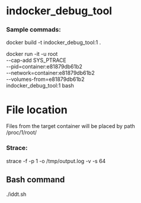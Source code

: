 # indocker_debug_tool

### Sample commads:

docker build -t indocker_debug_tool:1 .

docker run -it -u root \
--cap-add SYS_PTRACE \
--pid=container:e81879db61b2 \
--network=container:e81879db61b2  \
--volumes-from=e81879db61b2 \
indocker_debug_tool:1   bash

# File location
Files from the target container will be placed by path \
/proc/1/root/

### Strace:
strace -f -p 1 -o /tmp/output.log -v -s 64

## Bash command
./iddt.sh <container name>
